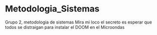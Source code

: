 # Metodologia_Sistemas
Grupo 2, metodologia de sistemas
Mira mi loco el secreto es esperar que todos se distraigan para instalar el DOOM en el Microondas
